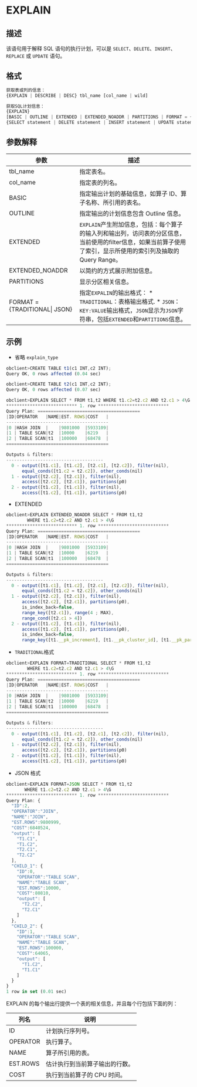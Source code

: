 EXPLAIN 
============================



描述 
-----------

该语句用于解释 SQL 语句的执行计划，可以是 `SELECT`、`DELETE`、`INSERT`、`REPLACE` 或 `UPDATE` 语句。

格式 
-----------

```javascript
获取表或列的信息：
{EXPLAIN | DESCRIBE | DESC} tbl_name [col_name | wild]

获取SQL计划信息：
{EXPLAIN} 
[BASIC | OUTLINE | EXTENDED | EXTENDED_NOADDR | PARTITIONS | FORMAT = {TRADITIONAL| JSON}] 
{SELECT statement | DELETE statement | INSERT statement | UPDATE statement | MERGE statement}
```



参数解释 
-------------



|              参数               |                                                                                                             描述                                                                                                             |
|-------------------------------|----------------------------------------------------------------------------------------------------------------------------------------------------------------------------------------------------------------------------|
| tbl_name                      | 指定表名。                                                                                                                                                                                                                      |
| col_name                      | 指定表的列名。                                                                                                                                                                                                                    |
| BASIC                         | 指定输出计划的基础信息，如算子 ID、算子名称、所引用的表名。                                                                                                                                                                                            |
| OUTLINE                       | 指定输出的计划信息包含 Outline 信息。                                                                                                                                                                                                    |
| EXTENDED                      | `EXPLAIN`产生附加信息，包括：每个算子的输入列和输出列，访问表的分区信息，当前使用的filter信息，如果当前算子使用了索引，显示所使用的索引列及抽取的 Query Range。                                                                                                                              |
| EXTENDED_NOADDR               | 以简约的方式展示附加信息。                                                                                                                                                                                                              |
| PARTITIONS                    | 显示分区相关信息。                                                                                                                                                                                                                  |
| FORMAT = {TRADITIONAL\| JSON} | 指定`EXPALIN`的输出格式： * `TRADITIONAL`：表格输出格式.   * `JSON`：`KEY:VALUE`输出格式，`JSON`显示为`JSON`字符串，包括`EXTENDED`和`PARTITIONS`信息。    |



示例 
-----------

* 省略 `explain_type`

  




```javascript
obclient>CREATE TABLE t1(c1 INT,c2 INT);
Query OK, 0 rows affected (0.04 sec)

obclient>CREATE TABLE t2(c1 INT,c2 INT);
Query OK, 0 rows affected (0.07 sec)

obclient>EXPLAIN SELECT * FROM t1,t2 WHERE t1.c2=t2.c2 AND t2.c1 > 4\G
*************************** 1. row ***************************
Query Plan: =======================================
|ID|OPERATOR   |NAME|EST. ROWS|COST   |
---------------------------------------
|0 |HASH JOIN  |    |9801000  |5933109|
|1 | TABLE SCAN|t2  |10000    |6219   |
|2 | TABLE SCAN|t1  |100000   |68478  |
=======================================

Outputs & filters: 
-------------------------------------
  0 - output([t1.c1], [t1.c2], [t2.c1], [t2.c2]), filter(nil), 
      equal_conds([t1.c2 = t2.c2]), other_conds(nil)
  1 - output([t2.c2], [t2.c1]), filter(nil), 
      access([t2.c2], [t2.c1]), partitions(p0)
  2 - output([t1.c2], [t1.c1]), filter(nil), 
      access([t1.c2], [t1.c1]), partitions(p0)
```



* EXTENDED

  




```javascript
obclient>EXPLAIN EXTENDED_NOADDR SELECT * FROM t1,t2 
        WHERE t1.c2=t2.c2 AND t2.c1 > 4\G
*************************** 1. row ***************************
Query Plan: =======================================
|ID|OPERATOR   |NAME|EST. ROWS|COST   |
---------------------------------------
|0 |HASH JOIN  |    |9801000  |5933109|
|1 | TABLE SCAN|t2  |10000    |6219   |
|2 | TABLE SCAN|t1  |100000   |68478  |
=======================================

Outputs & filters: 
-------------------------------------
  0 - output([t1.c1], [t1.c2], [t2.c1], [t2.c2]), filter(nil), 
      equal_conds([t1.c2 = t2.c2]), other_conds(nil)
  1 - output([t2.c2], [t2.c1]), filter(nil), 
      access([t2.c2], [t2.c1]), partitions(p0), 
      is_index_back=false, 
      range_key([t2.c1]), range(4 ; MAX), 
      range_cond([t2.c1 > 4])
  2 - output([t1.c2], [t1.c1]), filter(nil), 
      access([t1.c2], [t1.c1]), partitions(p0), 
      is_index_back=false, 
      range_key([t1.__pk_increment], [t1.__pk_cluster_id], [t1.__pk_partition_id]), range(MIN,MIN,MIN ; MAX,MAX,MAX)always true
```



* `TRADITIONAL`格式

  




```javascript
obclient>EXPLAIN FORMAT=TRADITIONAL SELECT * FROM t1,t2 
        WHERE t1.c2=t2.c2 AND t2.c1 > 4\G
*************************** 1. row ***************************
Query Plan: =======================================
|ID|OPERATOR   |NAME|EST. ROWS|COST   |
---------------------------------------
|0 |HASH JOIN  |    |9801000  |5933109|
|1 | TABLE SCAN|t2  |10000    |6219   |
|2 | TABLE SCAN|t1  |100000   |68478  |
=======================================

Outputs & filters: 
-------------------------------------
  0 - output([t1.c1], [t1.c2], [t2.c1], [t2.c2]), filter(nil), 
      equal_conds([t1.c2 = t2.c2]), other_conds(nil)
  1 - output([t2.c2], [t2.c1]), filter(nil), 
      access([t2.c2], [t2.c1]), partitions(p0)
  2 - output([t1.c2], [t1.c1]), filter(nil), 
      access([t1.c2], [t1.c1]), partitions(p0)
```



* JSON 格式

  




```javascript
obclient>EXPLAIN FORMAT=JSON SELECT * FROM t1,t2 
       WHERE t1.c2=t2.c2 AND t2.c1 > 4\G
*************************** 1. row ***************************
Query Plan: {
  "ID":2,
  "OPERATOR":"JOIN",
  "NAME":"JOIN",
  "EST.ROWS":9800999,
  "COST":6840524,
  "output": [
    "T1.C1",
    "T1.C2",
    "T2.C1",
    "T2.C2"
  ],
  "CHILD_1": {
    "ID":0,
    "OPERATOR":"TABLE SCAN",
    "NAME":"TABLE SCAN",
    "EST.ROWS":10000,
    "COST":80810,
    "output": [
      "T2.C2",
      "T2.C1"
    ]
  },
  "CHILD_2": {
    "ID":1,
    "OPERATOR":"TABLE SCAN",
    "NAME":"TABLE SCAN",
    "EST.ROWS":100000,
    "COST":64065,
    "output": [
      "T1.C2",
      "T1.C1"
    ]
  }
}
1 row in set (0.01 sec)
```



EXPLAIN 的每个输出行提供一个表的相关信息，并且每个行包括下面的列：


|    列名    |        说明        |
|----------|------------------|
| ID       | 计划执行序列号。         |
| OPERATOR | 执行算子。            |
| NAME     | 算子所引用的表。         |
| EST.ROWS | 估计执行到当前算子输出的行数。  |
| COST     | 执行到当前算子的 CPU 时间。 |



